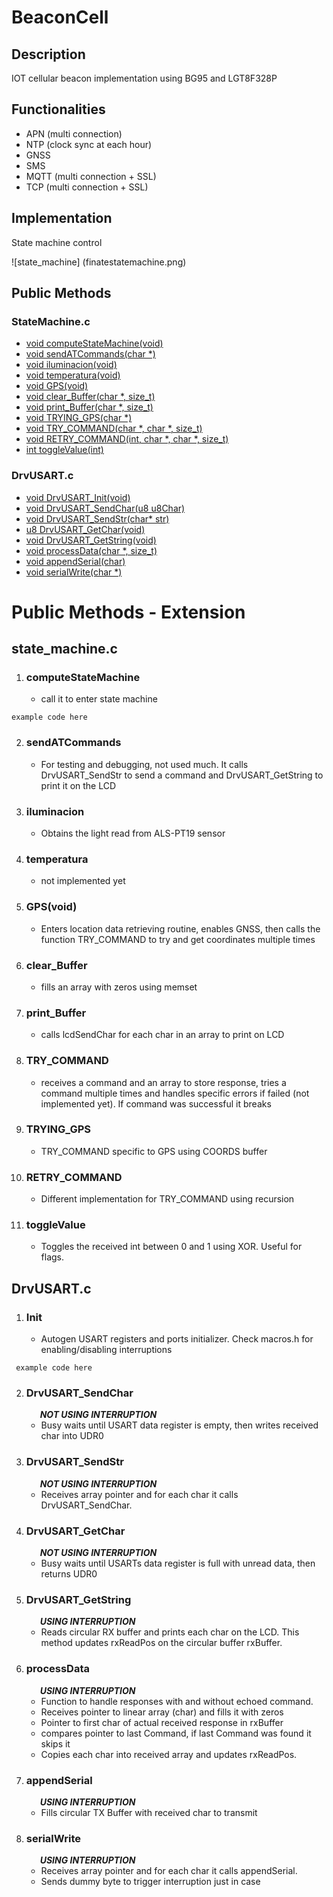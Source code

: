 # BeaconCell

## Description
IOT cellular beacon implementation using BG95 and LGT8F328P

## Functionalities

- APN (multi connection)
- NTP (clock sync at each hour)
- GNSS
- SMS
- MQTT (multi connection + SSL)
- TCP (multi connection + SSL)

## Implementation
State machine control

![state_machine] (finatestatemachine.png)

## Public Methods

### StateMachine.c

* [void computeStateMachine(void)](#computeStateMachine)
* [void sendATCommands(char *)](#sendATCommands)
* [void iluminacion(void)](#iluminacion)
* [void temperatura(void)](#temperatura)
* [void GPS(void)](#GPS(void))
* [void clear_Buffer(char *, size_t)](#clear_Buffer)
* [void print_Buffer(char *, size_t)](#print_Buffer)
* [void TRYING_GPS(char *)](#TRYING_GPS)
* [void TRY_COMMAND(char *, char *, size_t)](#TRY_COMMAND)
* [void RETRY_COMMAND(int, char *, char *, size_t)](#RETRY_COMMAND)
* [int toggleValue(int)](#toggleValue)

### DrvUSART.c

* [void DrvUSART_Init(void)](#Init)
* [void DrvUSART_SendChar(u8 u8Char)](#DrvUSART_SendChar)
* [void DrvUSART_SendStr(char* str)](#DrvUSART_SendStr)
* [u8 DrvUSART_GetChar(void)](#DrvUSART_GetChar)
* [void DrvUSART_GetString(void)](#DrvUSART_GetString)
* [void processData(char *, size_t)](#processData)
* [void appendSerial(char)](#appendSerial)
* [void serialWrite(char *)](#serialWrite)


# Public Methods - Extension

## state_machine.c

1.  ### computeStateMachine
	* call it to enter state machine
```
example code here
```
2. ### sendATCommands
	* For testing and debugging, not used much. It calls DrvUSART_SendStr to send a command and DrvUSART_GetString to print it on the LCD
3. ### iluminacion
	* Obtains the light read from ALS-PT19 sensor 
4. ### temperatura
	* not implemented yet
5. ### GPS(void)
	* Enters location data retrieving routine, enables GNSS, then calls the function TRY_COMMAND to try and get coordinates multiple times
6. ### clear_Buffer
	* fills an array with zeros using memset
7. ### print_Buffer
	* calls lcdSendChar for each char in an array to print on LCD
8. ### TRY_COMMAND
	* receives a command and an array to store response, tries a command multiple times and handles specific errors if failed (not implemented yet). If command was successful it breaks
9. ### TRYING_GPS
	* TRY_COMMAND specific to GPS using COORDS buffer
10. ### RETRY_COMMAND
	* Different implementation for TRY_COMMAND using recursion
11. ### toggleValue
	* Toggles the received int between 0 and 1 using XOR. Useful for flags.

## DrvUSART.c

1. ### Init
	* Autogen USART registers and ports initializer. Check macros.h for enabling/disabling interruptions
```
 example code here
```
2. ### DrvUSART_SendChar
	&nbsp;&ensp;&ensp; ***NOT USING INTERRUPTION***
	* Busy waits until USART data register is empty, then writes received char into UDR0
3. ### DrvUSART_SendStr
	&nbsp;&ensp;&ensp; ***NOT USING INTERRUPTION***
	* Receives array pointer and for each char it calls DrvUSART_SendChar.
4. ### DrvUSART_GetChar
	&nbsp;&ensp;&ensp; ***NOT USING INTERRUPTION***
	* Busy waits until USARTs data register is full with unread data, then returns UDR0
5. ### DrvUSART_GetString
	&nbsp;&ensp;&ensp; ***USING INTERRUPTION***
	* Reads circular RX buffer and prints each char on the LCD. This method updates rxReadPos on the circular buffer rxBuffer.
6. ### processData
	&nbsp;&ensp;&ensp; ***USING INTERRUPTION***
	* Function to handle responses with and without echoed command.
	* Receives pointer to linear array (char) and fills it with zeros
	* Pointer to first char of actual received response in rxBuffer
	* compares pointer to last Command, if last Command was found it skips it
	* Copies each char into received array and updates rxReadPos.
7. ### appendSerial
	&nbsp;&ensp;&ensp; ***USING INTERRUPTION***
	* Fills circular TX Buffer with received char to transmit
8. ### serialWrite
	&nbsp;&ensp;&ensp; ***USING INTERRUPTION***
	* Receives array pointer and for each char it calls appendSerial.
	* Sends dummy byte to trigger interruption just in case
